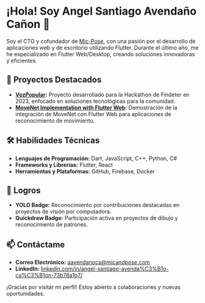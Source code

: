 # ¡Hola! Soy Angel Santiago Avendaño Cañon 👋

Soy el CTO y cofundador de [Mic-Pose](https://github.com/Mic-Pose), con una pasión por el desarrollo de aplicaciones web y de escritorio utilizando Flutter. Durante el último año, me he especializado en Flutter Web/Desktop, creando soluciones innovadoras y eficientes.

## 🚀 Proyectos Destacados

- **[VozPopular](https://github.com/MyNameIsDotPy/VozPopular):** Proyecto desarrollado para la Hackathon de Findeter en 2023, enfocado en soluciones tecnológicas para la comunidad.
- **[MoveNet Implementation with Flutter Web](https://github.com/MyNameIsDotPy/MoveNet-Implementation-with-Flutter-Web):** Demostración de la integración de MoveNet con Flutter Web para aplicaciones de reconocimiento de movimiento.

## 🛠️ Habilidades Técnicas

- **Lenguajes de Programación:** Dart, JavaScript, C++, Python, C#
- **Frameworks y Librerías:** Flutter, React
- **Herramientas y Plataformas:** GitHub, Firebase, Docker

## 🎯 Logros

- **YOLO Badge:** Reconocimiento por contribuciones destacadas en proyectos de visión por computadora.
- **Quickdraw Badge:** Participación activa en proyectos de dibujo y reconocimiento de patrones.

## 📫 Contáctame

- **Correo Electrónico:** [aavendanoca@micandpose.com](mailto:aavendanoca@micandpose.com)
- **LinkedIn:** [linkedin.com/in/angel-santiago-avenda%C3%B1o-ca%C3%B1on-73b78a1b7/](https://www.linkedin.com/in/angel-santiago-avenda%C3%B1o-ca%C3%B1on-73b78a1b7/)

¡Gracias por visitar mi perfil! Estoy abierto a colaboraciones y nuevas oportunidades.

